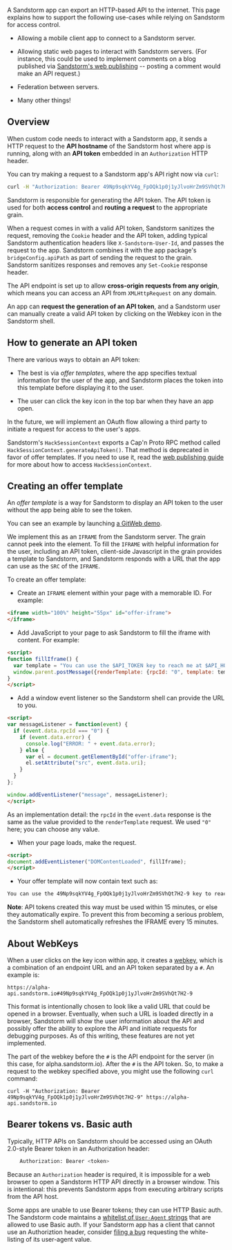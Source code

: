 A Sandstorm app can export an HTTP-based API to the internet. This
page explains how to support the following use-cases while relying on
Sandstorm for access control.

* Allowing a mobile client app to connect to a Sandstorm server.

* Allowing static web pages to interact with Sandstorm servers. (For
  instance, this could be used to implement comments on a blog
  published via [Sandstorm's web publishing](web-publishing.md) --
  posting a comment would make an API request.)

* Federation between servers.

* Many other things!

## Overview

When custom code needs to interact with a Sandstorm app, it sends a
HTTP request to the **API hostname** of the Sandstorm host where app
is running, along with an **API token** embedded in an `Authorization`
HTTP header.

You can try making a request to a Sandstorm app's API right now via `curl`:

```bash
curl -H "Authorization: Bearer 49Np9sqkYV4g_FpOQk1p0j1yJlvoHrZm9SVhQt7H2-9" https://alpha-api.sandstorm.io/
```

Sandstorm is responsible for generating the API token. The API token
is used for both **access control** and **routing a request** to the
appropriate grain.

When a request comes in with a valid API token, Sandstorm sanitizes
the request, removing the `Cookie` header and the API token, adding
typical Sandstorm authentication headers like `X-Sandstorm-User-Id`,
and passes the request to the app. Sandstorm combines it with the app
package's `bridgeConfig.apiPath` as part of sending the request to the
grain. Sandstorm sanitizes responses and removes any `Set-Cookie`
response header.

The API endpoint is set up to allow **cross-origin requests from any
origin**, which means you can access an API from `XMLHttpRequest` on
any domain.

An app can **request the generation of an API token**, and a Sandstorm
user can manually create a valid API token by clicking on the Webkey icon
in the Sandstorm shell.

## How to generate an API token

There are various ways to obtain an API token:

* The best is via *offer templates*, where the app specifies textual
  information for the user of the app, and Sandstorm places the token
  into this template before displaying it to the user.

* The user can click the key icon in the top bar when they have an app
  open.

In the future, we will implement an OAuth flow allowing a third party
to initiate a request for access to the user's apps.

Sandstorm's `HackSessionContext` exports a Cap'n Proto RPC method
called `HackSessionContext.generateApiToken()`. That method is
deprecated in favor of offer templates. If you need to use it, read
the [web publishing guide](web-publishing.md) for more about how to
access `HackSessionContext`.

## Creating an offer template

An _offer template_ is a way for Sandstorm to display an API token to
the user without the app being able to see the token.

You can see an example by launching [a GitWeb
demo](https://oasis.sandstorm.io/appdemo/6va4cjamc21j0znf5h5rrgnv0rpyvh1vaxurkrgknefvj0x63ash).

We implement this as an `IFRAME` from the Sandstorm server. The grain
cannot peek into the element. To fill the `IFRAME` with helpful information
for the user, including an API token, client-side Javascript in the grain
provides a template to Sandstorm, and Sandstorm responds with a URL that
the app can use as the `SRC` of the `IFRAME`.

To create an offer template:

* Create an `IFRAME` element within your page with a memorable ID. For example:

```html
<iframe width="100%" height="55px" id="offer-iframe">
</iframe>
```

* Add JavaScript to your page to ask Sandstorm to fill the iframe with
  content. For example:

```html
<script>
function fillIframe() {
  var template = "You can use the $API_TOKEN key to reach me at $API_HOST.";
  window.parent.postMessage({renderTemplate: {rpcId: "0", template: template}}, "*");
}
</script>
```

* Add a window event listener so the Sandstorm shell can provide the
  URL to you.

```html
<script>
var messageListener = function(event) {
  if (event.data.rpcId === "0") {
    if (event.data.error) {
      console.log("ERROR: " + event.data.error);
    } else {
      var el = document.getElementById("offer-iframe");
      el.setAttribute("src", event.data.uri);
    }
  }
};

window.addEventListener("message", messageListener);
</script>
```

As an implementation detail: the `rpcId` in the `event.data` response
is the same as the value provided to the `renderTemplate` request. We
used `"0"` here; you can choose any value.

* When your page loads, make the request.

```html
<script>
document.addEventListener("DOMContentLoaded", fillIframe);
</script>
```

* Your offer template will now contain text such as:

```html
You can use the 49Np9sqkYV4g_FpOQk1p0j1yJlvoHrZm9SVhQt7H2-9 key to reach me at https://alpha-api.sandstorm.io/.
```

**Note**: API tokens created this way must be used within 15 minutes,
or else they automatically expire. To prevent this from becoming a
serious problem, the Sandstorm shell automatically refreshes the
IFRAME every 15 minutes.

## About WebKeys

When a user clicks on the key icon within app, it creates a
[webkey](http://waterken.sourceforge.net/web-key/), which is a
combination of an endpoint URL and an API token separated by a `#`. An
example is:

    https://alpha-api.sandstorm.io#49Np9sqkYV4g_FpOQk1p0j1yJlvoHrZm9SVhQt7H2-9

This format is intentionally chosen to look like a valid URL that
could be opened in a browser. Eventually, when such a URL is loaded
directly in a browser, Sandstorm will show the user information about
the API and possibly offer the ability to explore the API and initiate
requests for debugging purposes. As of this writing, these features
are not yet implemented.

The part of the webkey before the `#` is the API endpoint for the
server (in this case, for alpha.sandstorm.io). After the `#` is the
API token. So, to make a request to the webkey specified above, you
might use the following `curl` command:

    curl -H "Authorization: Bearer 49Np9sqkYV4g_FpOQk1p0j1yJlvoHrZm9SVhQt7H2-9" https://alpha-api.sandstorm.io

## Bearer tokens vs. Basic auth

Typically, HTTP APIs on Sandstorm should be accessed using an OAuth 2.0-style
Bearer token in an Authorization header:

```bash
    Authorization: Bearer <token>
```

Because an `Authorization` header is required, it is impossible for a
web browser to open a Sandstorm HTTP API directly in a browser
window. This is intentional: this prevents Sandstorm apps from
executing arbitrary scripts from the API host.

Some apps are unable to use Bearer tokens; they can use HTTP Basic
auth. The Sandstorm code maintains a [whitelist of `User-Agent`
strings](https://github.com/sandstorm-io/sandstorm/search?utf8=%E2%9C%93&q=BASIC_AUTH_USER_AGENTS)
that are allowed to use Basic auth. If your Sandstorm app has a client
that cannot use an Authoriztion header, consider [filing a
bug](https://github.com/sandstorm-io/sandstorm/issues) requesting the
white-listing of its user-agent value.

